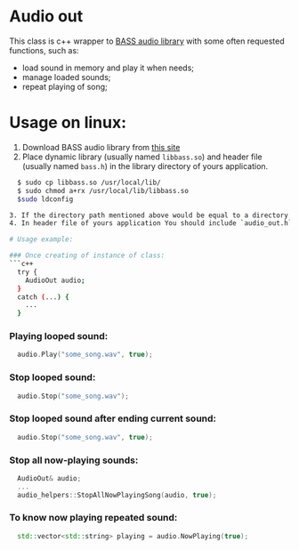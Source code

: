 # Audio out

This class is c++ wrapper to [BASS audio library](https://www.un4seen.com) with some often requested functions, such as:
* load sound in memory and play it when needs;
* manage loaded sounds;
* repeat playing of song;

# Usage on linux:

1. Download BASS audio library from [this site](https://www.un4seen.com)
2. Place dynamic library (usually named `libbass.so`) and header file (usually named `bass.h`) in the library directory of yours application.

```bash
  $ sudo cp libbass.so /usr/local/lib/
  $ sudo chmod a+rx /usr/local/lib/libbass.so 
  $sudo ldconfig

3. If the directory path mentioned above would be equal to a directory path where placed this class AudioOut this would be perfect, since you do not needs to make changes in class `AudioOut`
4. In header file of yours application You should include `audio_out.h` and use it.

# Usage example:

### Once creating of instance of class:
```c++
  try {
    AudioOut audio;
  }
  catch (...) {
    ...
  }
```

### Playing looped sound: 
```c++
  audio.Play("some_song.wav", true);
```

### Stop looped sound:
```c++
  audio.Stop("some_song.wav"); 
```

### Stop looped sound after ending current sound:
```c++
  audio.Stop("some_song.wav", true);
```

### Stop all now-playing sounds:
```c++
  AudioOut& audio;
  ...
  audio_helpers::StopAllNowPlayingSong(audio, true);
```

### To know now playing repeated sound:
```c++
  std::vector<std::string> playing = audio.NowPlaying(true);
```
